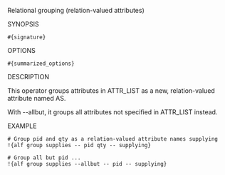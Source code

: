 
Relational grouping (relation-valued attributes)

SYNOPSIS

    #{signature}

OPTIONS

    #{summarized_options}

DESCRIPTION

This operator groups attributes in ATTR_LIST as a new, relation-valued
attribute named AS.

With --allbut, it groups all attributes not specified in ATTR_LIST instead.

EXAMPLE

    # Group pid and qty as a relation-valued attribute names supplying
    !{alf group supplies -- pid qty -- supplying}

    # Group all but pid ...
    !{alf group supplies --allbut -- pid -- supplying}

